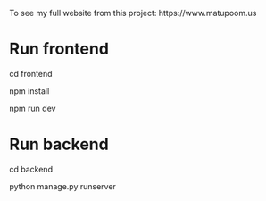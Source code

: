 <p>To see my full website from this project: https://www.matupoom.us</p>


<h1>Run frontend</h1>
<p>cd frontend</p>
<p>npm install</p>
<p>npm run dev</p>

<h1>Run backend</h1>
<p>cd backend</p>
<p>python manage.py runserver</p>

